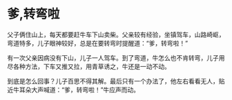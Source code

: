 # 爹,转弯啦

父子俩住山上，每天都要赶牛车下山卖柴。父亲较有经验，坐镇驾车，山路崎岖，弯道特多，儿子眼神较好，总是在要转弯时提醒道：“爹，转弯啦！” 

有一次父亲因病没有下山，儿子一人驾车。到了弯道，牛怎么也不肯转弯，儿子用尽各种方法，下车又推又拉，用青草诱之，牛还是一动不动。 

到底是怎么回事？儿子百思不得其解。最后只有一个办法了，他左右看看无人，贴近牛耳朵大声喊道：“爹，转弯啦！”牛应声而动。